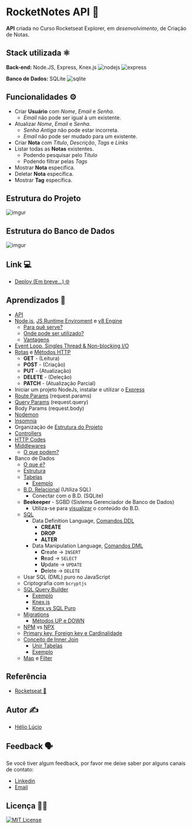 
# RocketNotes API 📝

**API** criada no Curso Rocketseat Explorer, em *desenvolvimento*, de Criação de Notas.

## Stack utilizada ⚛️
**Back-end:** Node.JS, Express, Knex.js
![nodejs](https://img.shields.io/badge/Node.js-43853D?style=for-the-badge&logo=node.js&logoColor=white)
![express](https://img.shields.io/badge/Express.js-404D59?style=for-the-badge)

**Banco de Dados:** SQLite
![sqlite](https://img.shields.io/badge/SQLite-07405E?style=for-the-badge&logo=sqlite&logoColor=white)

## Funcionalidades ⚙️
- Criar **Usuário** com *Nome*, *Email* e *Senha*.
    - *Email* não pode ser igual à um existente.
- Atualizar *Nome*, *Email* e *Senha*.
    - *Senha Antiga* não pode estar incorreta.
    - *Email* não pode ser mudado para um existente.
- Criar **Nota** com *Título*, *Descrição*, *Tags* e *Links*
- Listar todas as **Notas** existentes.
    - Podendo pesquisar pelo *Título*
    - Podendo filtrar pelas *Tags*
- Mostrar **Nota** específica.
- Deletar **Nota** específica.
- Mostrar **Tag** específica.


## Estrutura do Projeto
![imgur](https://i.imgur.com/KbzzU47.png)


## Estrutura do Banco de Dados
![imgur](https://i.imgur.com/TqHIh5A.png)


## Link 💻
- [Deploy (Em breve...) 🌐 ]()


## Aprendizados 📖

- [API](https://i.imgur.com/EKqM0KB.png)
- [Node.js](https://i.imgur.com/v4amnA8.png), [JS Runtime Enviroment](https://i.imgur.com/f4mfZs8.png) e [v8 Engine](https://i.imgur.com/H2SUwdY.png)
    - [Para quê serve?](https://i.imgur.com/5CleC2R.png)
    - [Onde pode ser utilizado?](https://i.imgur.com/Njdez9w.png)
    - [Vantagens](https://i.imgur.com/z4bHgl7.png)
- [Event Loop, Singles Thread & Non-blocking I/O](https://i.imgur.com/SoHZl27.png)
- [Rotas](https://i.imgur.com/VuZvgUi.png) e [Métodos HTTP](https://i.imgur.com/veErrBc.png)
    - **GET** - (Leitura)
    - **POST** - (Criação)
    - **PUT** - (Atualização)
    - **DELETE** - (Deleção)
    - **PATCH** - (Atualização Parcial)
- Iniciar um projeto NodeJs, instalar e utilizar o [Express](https://www.npmjs.com/package/express)
- [Route Params](https://i.imgur.com/JrX9rl8.png) (request.params)
- [Query Params](https://i.imgur.com/q5m88Og.png) (request.query)
- Body Params (request.body)
- [Nodemon](https://www.npmjs.com/package/nodemon)
- [Insomnia](https://i.imgur.com/WLd4deU.png)
- Organização de [Estrutura do Projeto](https://i.imgur.com/KbzzU47.png)
- [Controllers](https://i.imgur.com/NL8bnRq.png)
- [HTTP Codes](https://1.bp.blogspot.com/-l4ENbjEoXDw/XD9PPNWIxmI/AAAAAAAAV5M/uVEboPRHjjEKvQ4KOHWpOiGwduqGVNFtACLcBGAs/s1600/statuscode.png)
- [Middlewares](https://i.imgur.com/Hb2H7vK.png)
    - [O que podem?](https://i.imgur.com/bzfCX60.png)
- Banco de Dados
    - [O que é?](https://i.imgur.com/bmHG1J8.png)
    - [Estrutura](https://i.imgur.com/s8PNKg5.png)
    - [Tabelas](https://i.imgur.com/dTBHCby.png)
        - [Exemplo](https://i.imgur.com/JQRgh6E.png)
    - [B.D. Relacional](https://i.imgur.com/QqB03US.png) (Utiliza SQL)
        - Conectar com o B.D. (SQLite)
    - **Beekeeper** - SGBD (Sistema Gerenciador de Banco de Dados)
        - Utiliza-se para [visualizar](https://i.imgur.com/H3sONip.png) o conteúdo do B.D.
    - [SQL](https://i.imgur.com/BrFwaem.png)
        - Data Definition Language, [Comandos DDL](https://i.imgur.com/VQ6Lbp4.png)
            - **CREATE**
            - **DROP**
            - **ALTER**
        - Data Manipulation Language, [Comandos DML](https://i.imgur.com/K6DdiRn.png)
            - **C**reate -> `INSERT`
            - **R**ead -> `SELECT`
            - **U**pdate -> `UPDATE`
            - **D**elete -> `DELETE`
    - Usar SQL (DML) puro no JavaScript
    - Criptografia com `bcryptjs`
    - [SQL Query Builder](https://i.imgur.com/14fmqjL.png)
        - [Exemplo](https://i.imgur.com/nLBm296.png)
        - [Knex.js](https://www.npmjs.com/package/knex)
        - [Knex vs SQL Puro](blob:https://imgur.com/b6e92281-0f2b-499e-a556-85710c9b0dc5)
    - [Migrations](https://i.imgur.com/T1N80Kr.png)
        - [Métodos UP e DOWN](https://i.imgur.com/FOXmukI.png)
    - [NPM](https://i.imgur.com/oXabzEX.png) vs [NPX](https://i.imgur.com/Ipt7ZPs.png)
    - [Primary key, Foreign key e Cardinalidade](https://i.imgur.com/Wpvqd47.png) 
    - [Conceito de Inner Join](https://i.imgur.com/PefXBYq.png)
        - [Unir Tabelas](https://i.imgur.com/Trm8SC8.png)
        - [Exemplo](https://i.imgur.com/wx18SB6.png)
    - [Map](https://i.imgur.com/9itgKtJ.png) e [Filter](https://i.imgur.com/nsKNgCm.png)


## Referência

 - [Rocketseat 🚀](https://www.rocketseat.com.br/)
## Autor ✍️

- [Hélio Lúcio](https://www.linkedin.com/in/heliolj/)


## Feedback 🗣️

Se você tiver algum feedback, por favor me deixe saber por alguns canais de contato:

- [Linkedin](https://www.linkedin.com/in/heliolj/)
- [Email](mailto:helio.lucio.jr@hotmail.com)


## Licença 👨‍💼

[![MIT License](https://img.shields.io/badge/License-MIT-green.svg)](https://github.com/helioLJ/git-fav/blob/main/license)